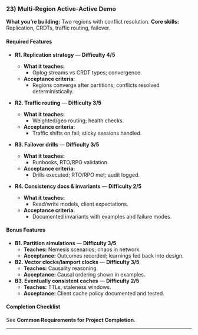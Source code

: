 ### 23) Multi‑Region Active‑Active Demo
**What you’re building:** Two regions with conflict resolution.
**Core skills:** Replication, CRDTs, traffic routing, failover.

#### Required Features
- **R1. Replication strategy** — **Difficulty 4/5**
  - **What it teaches:**
    - Oplog streams vs CRDT types; convergence.
  - **Acceptance criteria:**
    - Regions converge after partitions; conflicts resolved deterministically.

- **R2. Traffic routing** — **Difficulty 3/5**
  - **What it teaches:**
    - Weighted/geo routing; health checks.
  - **Acceptance criteria:**
    - Traffic shifts on fail; sticky sessions handled.

- **R3. Failover drills** — **Difficulty 3/5**
  - **What it teaches:**
    - Runbooks, RTO/RPO validation.
  - **Acceptance criteria:**
    - Drills executed; RTO/RPO met; audit logged.

- **R4. Consistency docs & invariants** — **Difficulty 2/5**
  - **What it teaches:**
    - Read/write models, client expectations.
  - **Acceptance criteria:**
    - Documented invariants with examples and failure modes.

#### Bonus Features
- **B1. Partition simulations** — **Difficulty 3/5**
  - **Teaches:** Nemesis scenarios; chaos in network.
  - **Acceptance:** Outcomes recorded; learnings fed back into design.
- **B2. Vector clocks/lamport clocks** — **Difficulty 3/5**
  - **Teaches:** Causality reasoning.
  - **Acceptance:** Causal ordering shown in examples.
- **B3. Eventually consistent caches** — **Difficulty 2/5**
  - **Teaches:** TTLs, staleness windows.
  - **Acceptance:** Client cache policy documented and tested.

#### Completion Checklist
See **Common Requirements for Project Completion**.

---
